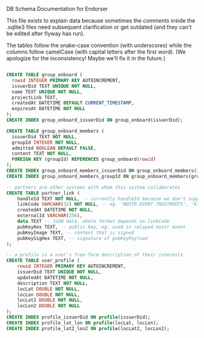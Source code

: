 DB Schema Documentation for Endorser

This file exists to explain data because sometimes the comments inside the
.sqlite3 files need subsequent clarification or get outdated (and they can't
be edited after flyway has run).

The tables follow the snake-case convention (with underscores) while the
columns follow camelCase (with capital letters after the first word).
(We apologize for the inconsistency! Maybe we'll fix it in the future.)

```sql

CREATE TABLE group_onboard (
  rowid INTEGER PRIMARY KEY AUTOINCREMENT,
  issuerDid TEXT UNIQUE NOT NULL,
  name TEXT UNIQUE NOT NULL,
  projectLink TEXT,
  createdAt DATETIME DEFAULT CURRENT_TIMESTAMP,
  expiresAt DATETIME NOT NULL
); 
CREATE INDEX group_onboard_issuerDid ON group_onboard(issuerDid);

CREATE TABLE group_onboard_members (
  issuerDid TEXT NOT NULL,
  groupId INTEGER NOT NULL,
  admitted BOOLEAN DEFAULT FALSE,
  content TEXT NOT NULL,
  FOREIGN KEY (groupId) REFERENCES group_onboard(rowid)
); 
CREATE INDEX group_onboard_members_issuerDid ON group_onboard_members(issuerDid);
CREATE INDEX group_onboard_members_groupId ON group_onboard_members(groupId);

-- partners are other systems with whom this system collaborates
CREATE TABLE partner_link (
    handleId TEXT NOT NULL, -- currently handleId because we don't support updates to events
    linkCode VARCHAR(32) NOT NULL, -- eg. 'NOSTR-EVENT-TRUSTROOTS', 'ATTEST.SH'
    createdAt DATETIME NOT NULL,
    externalId VARCHAR(256),
    data TEXT -- JSON data, where format depends on linkCode
    pubKeyHex TEXT, -- public key, eg. used in relayed nostr event
    pubKeyImage TEXT, -- content that is signed
    pubKeySigHex TEXT, -- signature of pubKeyPayload
);

-- a profile is a user's free-form description of their interests
CREATE TABLE user_profile (
    rowid INTEGER PRIMARY KEY AUTOINCREMENT,
    issuerDid TEXT UNIQUE NOT NULL,
    updatedAt DATETIME NOT NULL,
    description TEXT NOT NULL,
    locLat DOUBLE NOT NULL,
    locLon DOUBLE NOT NULL,
    locLat2 DOUBLE NOT NULL,
    locLon2 DOUBLE NOT NULL
);
CREATE INDEX profile_issuerDid ON profile(issuerDid);
CREATE INDEX profile_lat_lon ON profile(locLat, locLon);
CREATE INDEX profile_lat2_lon2 ON profile(locLat2, locLon2);
```
